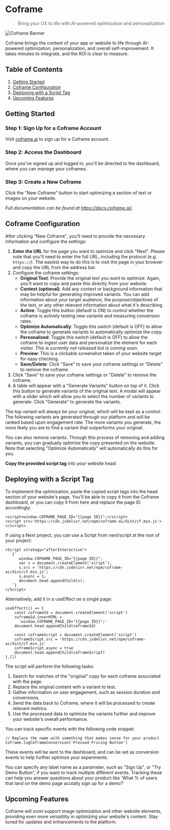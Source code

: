 # Coframe

> Bring your UX to life with AI-powered optimization and personalization

![Coframe Banner](https://files.readme.io/dc9a9f5-coframe-banner.png)

Coframe brings the content of your app or website to life through AI-powered optimization, personalization, and overall self-improvement. It takes minutes to integrate, and the ROI is clear to measure.

## Table of Contents

1. [Getting Started](#getting-started)
2. [Coframe Configuration](#coframe-configuration)
5. [Deploying with a Script Tag](#deploying-with-a-script-tag)
7. [Upcoming Features](#upcoming-features)

## Getting Started

### Step 1: Sign Up for a Coframe Account

Visit [coframe.ai](https://coframe.ai) to sign up for a Coframe account.

### Step 2: Access the Dashboard

Once you've signed up and logged in, you'll be directed to the dashboard, where you can manage your coframes.

### Step 3: Create a New Coframe

Click the "New Coframe" button to start optimizing a section of text or images on your website.

*Full documentation can be found at https://docs.coframe.ai/.*

## Coframe Configuration

After clicking "New Coframe", you'll need to provide the necessary information and configure the settings:

1. **Enter the URL** for the page you want to optimize and click "Next". Please note that you'll need to enter the full URL, including the protocol (e.g. `https://`). The easiest way to do this is to visit the page in your browser and copy the URL from the address bar.
2. Configure the coframe settings:
   - **Original Text**: Provide the original text you want to optimize. Again, you'll want to copy and paste this directly from your website.
   - **Context (optional)**: Add any context or background information that may be helpful for generating improved variants. You can add information about your target audience, the purpose/objectives of the text, or any other relevant information about what it's describing.
   - **Active**: Toggle this button (default is ON) to control whether the coframe is actively testing new variants and measuring conversion rates.
   - **Optimize Automatically**: Toggle this switch (default is OFF) to allow the coframe to generate variants to automatically optimize the copy.
   - **Personalized**: Toggle this switch (default is OFF) to allow the coframe to ingest user data and personalize the element for each visitor. _This is currently not released but is coming soon._
   - **Preview**: This is a clickable screenshot taken of your website target for easy checking.
   - **Save/Delete**: Click "Save" to save your coframe settings or "Delete" to remove the coframe.
3. Click "Save" to save your coframe settings or "Delete" to remove the coframe.
4. A table will appear with a "Generate Variants" button on top of it. Click this button to generate variants of the original text. A modal will appear with a slider which will allow you to select the number of variants to generate. Click "Generate" to generate the variants.

The top variant will always be your original, which will be kept as a control. The following variants are generated through our platform and will be ranked based upon engagement rate. The more variants you generate, the more likely you are to find a variant that outperforms your original.

You can also remove variants. Through this process of removing and adding variants, you can gradually optimize the copy presented on the website. Note that selecting "Optimize Automatically" will automatically do this for you.

**Copy the provided script tag** into your website head:

## Deploying with a Script Tag

To implement the optimization, paste the copied script tags into the head section of your website's page. You'll be able to copy it from the Coframe dashboard, or you can copy it from here and replace the page ID accordingly:

```
<script>window.COFRAME_PAGE_ID="{{page ID}}";</script>
<script src='https://cdn.jsdelivr.net/npm/coframe-ai/dist/cf.min.js'></script>
```

If using a Next project, you can use a Script from next/script at the root of your project:

```
<Script strategy="afterInteractive">
   {`
      window.COFRAME_PAGE_ID="{{page ID}}";
      var s = document.createElement('script');
      s.src = 'https://cdn.jsdelivr.net/npm/coframe-ai/dist/cf.min.js';
      s.async = 1;
      document.head.appendChild(s);
   `}
</Script>
```

Alternatively, add it in a useEffect on a single page:

```
useEffect(() => {
    const coframeId = document.createElement('script')
    coframeId.innerHTML =
      'window.COFRAME_PAGE_ID="{{page ID}}";'
    document.head.appendChild(coframeId)

    const coframeScript = document.createElement('script')
    coframeScript.src = 'https://cdn.jsdelivr.net/npm/coframe-ai/dist/cf.min.js'
    coframeScript.async = true
    document.head.appendChild(coframeScript)
},[])
```

The script will perform the following tasks:

1. Search for matches of the "original" copy for each coframe associated with the page.
2. Replace the original content with a variant to test.
3. Gather information on user engagement, such as session duration and conversions.
4. Send the data back to Coframe, where it will be processed to create relevant metrics.
5. Use the processed data to optimize the variants further and improve your website's overall performance.

You can track specific events with the following code snippet:

```
// Replace the name with something that makes sense for your product
Coframe.logCoframeConversion('Pressed Pricing Button')
```
These events will be sent to the dashboard, and can be set as conversion events to help further optimize your experiments. 

You can specify any label name as a parameter, such as "Sign Up", or "Try Demo Button", if you want to track multiple different events. Tracking these can help you answer questions about your product like 'What % of users that land on the demo page acutally sign up for a demo?'

## Upcoming Features

Coframe will soon support image optimization and other website elements, providing even more versatility in optimizing your website's content. Stay tuned for updates and enhancements to the platform.
